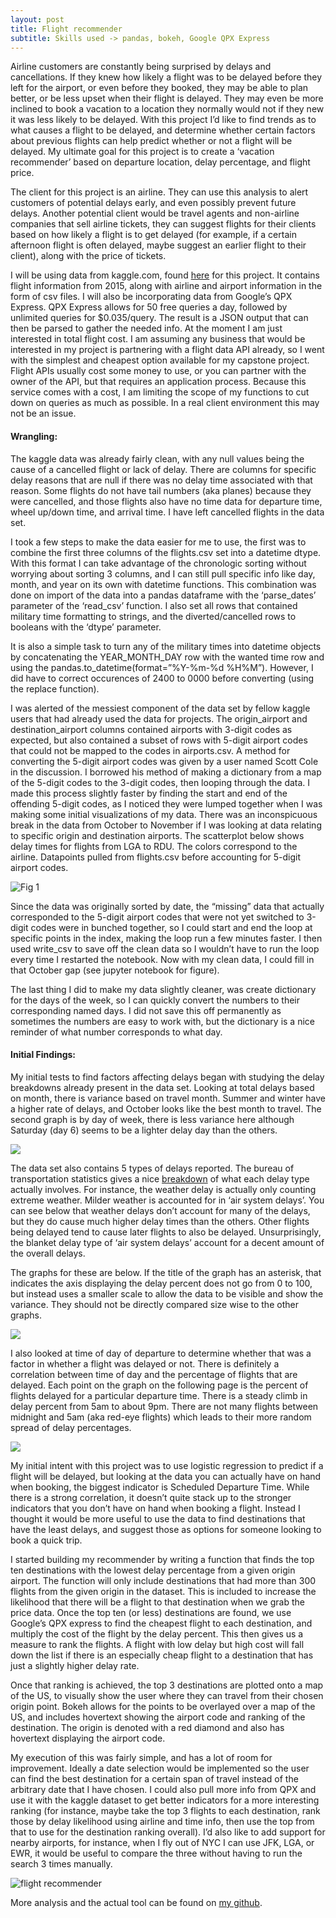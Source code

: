 ```yaml
---
layout: post
title: Flight recommender
subtitle: Skills used -> pandas, bokeh, Google QPX Express
---
```

  
Airline customers are constantly being surprised by delays and cancellations. If they knew how likely a flight was to be delayed before they left for the airport, or even before they booked, they may be able to plan better, or be less upset when their flight is delayed. They may even be more inclined to book a vacation to a location they normally would not if they new it was less likely to be delayed. With this project I’d like to find trends as to what causes a flight to be delayed, and determine whether certain factors about previous flights can help predict whether or not a flight will be delayed. My ultimate goal for this project is to create a ‘vacation recommender’ based on departure location, delay percentage, and flight price.

The client for this project is an airline. They can use this analysis to alert customers of potential delays early, and even possibly prevent future delays. Another potential client would be travel agents and non-airline companies that sell airline tickets, they can suggest flights for their clients based on how likely a flight is to get delayed (for example, if a certain afternoon flight is often delayed, maybe suggest an earlier flight to their client), along with the price of tickets. 

I will be using data from kaggle.com, found [here](https://www.kaggle.com/usdot/flight-delays) for this project. It contains flight information from 2015, along with airline and airport information in the form of csv files. I will also be incorporating data from Google’s QPX Express. QPX Express allows for 50 free queries a day, followed by unlimited queries for $0.035/query. The result is a JSON output that can then be parsed to gather the needed info. At the moment I am just interested in total flight cost. I am assuming any business that would be interested in my project is partnering with a flight data API already, so I went with the simplest and cheapest option available for my capstone project. Flight APIs usually cost some money to use, or you can partner with the owner of the API, but that requires an application process. Because this service comes with a cost, I am limiting the scope of my functions to cut down on queries as much as possible. In a real client environment this may not be an issue. 

#### Wrangling:  
The kaggle data was already fairly clean, with any null values being the cause of a cancelled flight or lack of delay. There are columns for specific delay reasons that are null if there was no delay time associated with that reason. Some flights do not have tail numbers (aka planes) because they were cancelled, and those flights also have no time data for departure time, wheel up/down time, and arrival time. I have left cancelled flights in the data set.

I took a few steps to make the data easier for me to use, the first was to combine the first three columns of the flights.csv set into a datetime dtype. With this format I can take advantage of the chronologic sorting without worrying about sorting 3 columns, and I can still pull specific info like day, month, and year on its own with datetime functions. This combination was done on import of the data into a pandas dataframe with the ‘parse_dates’ parameter of the ‘read_csv’ function. I also set all rows that contained military time formatting to strings, and the diverted/cancelled rows to booleans with the ‘dtype’ parameter.

It is also a simple task to turn any of the military times into datetime objects by concatenating the YEAR_MONTH_DAY row with the wanted time row and using the pandas.to_datetime(format=”%Y-%m-%d %H%M”). However, I did have to correct occurences of 2400 to 0000 before converting (using the replace function). 

I was alerted of the messiest component of the data set by fellow kaggle users that had already used the data for projects. The origin_airport and destination_airport columns contained airports with 3-digit codes as expected, but also contained a subset of rows with 5-digit airport codes that could not be mapped to the codes in airports.csv. A method for converting the 5-digit airport codes was given by a user named Scott Cole in the discussion. I borrowed his method of making a dictionary from a map of the 5-digit codes to the 3-digit codes, then looping through the data. I made this process slightly faster by finding the start and end of the offending 5-digit codes, as I noticed they were lumped together when I was making some initial visualizations of my data. There was an inconspicuous break in the data from October to November if I was looking at data relating to specific origin and destination airports. The scatterplot below shows delay times for flights from LGA to RDU. The colors correspond to the airline. Datapoints pulled from flights.csv before accounting for 5-digit airport codes.

![Fig 1](https://raw.githubusercontent.com/claireramming/claireramming.github.io/master/images/flights_1.png)

Since the data was originally sorted by date, the “missing” data that actually corresponded to the 5-digit airport codes that were not yet switched to 3-digit codes were in bunched together, so I could start and end the loop at specific points in the index, making the loop run a few minutes faster. I then used write_csv to save off the clean data so I wouldn’t have to run the loop every time I restarted the notebook. Now with my clean data, I could fill in that October gap (see jupyter notebook for figure).

The last thing I did to make my data slightly cleaner, was create  dictionary for the days of the week, so I can quickly convert the numbers to their corresponding named days. I did not save this off permanently as sometimes the numbers are easy to work with, but the dictionary is a nice reminder of what number corresponds to what day.

#### Initial Findings:  
My initial tests to find factors affecting delays began with studying the delay breakdowns already present in the data set. Looking at total delays based on month, there is variance based on travel month. Summer and winter have a higher rate of delays, and October looks like the best month to travel. The second graph is by day of week, there is less variance here although Saturday (day 6) seems to be a lighter delay day than the others. 

![](https://raw.githubusercontent.com/claireramming/claireramming.github.io/master/images/flights_2.png)

The data set also contains 5 types of delays reported. The bureau of transportation statistics gives a nice [breakdown](https://www.rita.dot.gov/bts/help/aviation/html/understanding.html) of what each delay type actually involves. For instance, the weather delay is actually only counting extreme weather. Milder weather is accounted for in ‘air system delays’. You can see below that weather delays don’t account for many of the delays, but they do cause much higher delay times than the others. Other flights being delayed tend to cause later flights to also be delayed. Unsurprisingly, the blanket delay type of ‘air system delays’ account for a decent amount of the overall delays.

The graphs for these are below. If the title of the graph has an asterisk, that indicates the axis displaying the delay percent does not go from 0 to 100, but instead uses a smaller scale to allow the data to be visible and show the variance. They should not be directly compared size wise to the other graphs.

![](https://raw.githubusercontent.com/claireramming/claireramming.github.io/master/images/flights_3.png)

I also looked at time of day of departure to determine whether that was a factor in whether a flight was delayed or not. There is definitely a correlation between time of day and the percentage of flights that are delayed. Each point on the graph on the following page is the percent of flights delayed for a particular departure time. There is a steady climb in delay percent from 5am to about 9pm. There are not many flights between midnight and 5am (aka red-eye flights) which leads to their more random spread of delay percentages.

![](https://raw.githubusercontent.com/claireramming/claireramming.github.io/master/images/flights_4.png)
 
My initial intent with this project was to use logistic regression to predict if a flight will be delayed, but looking at the data you can actually have on hand when booking, the biggest indicator is Scheduled Departure Time. While there is a strong correlation, it doesn’t quite stack up to the stronger indicators that you don’t have on hand when booking a flight. Instead I thought it would be more useful to use the data to find destinations that have the least delays, and suggest those as options for someone looking to book a quick trip. 

I started building my recommender by writing a function that finds the top ten destinations with the lowest delay percentage from a given origin airport. The function will only include destinations that had more than 300 flights from the given origin in the dataset. This is included to increase the likelihood that there will be a flight to that destination when we grab the price data. Once the top ten (or less) destinations are found, we use Google’s QPX express to find the cheapest flight to each destination, and multiply the cost of the flight by the delay percent. This then gives us a measure to rank the flights. A flight with low delay but high cost will fall down the list if there is an especially cheap flight to a destination that has just a slightly higher delay rate. 

Once that ranking is achieved, the top 3 destinations are plotted onto a map of the US, to visually show the user where they can travel from their chosen origin point. Bokeh allows for the points to be overlayed over a map of the US, and includes hovertext showing the airport code and ranking of the destination. The origin is denoted with a red diamond and also has hovertext displaying the airport code. 

My execution of this was fairly simple, and has a lot of room for improvement. Ideally a date selection would be implemented so the user can find the best destination for a certain span of travel instead of the arbitrary date that I have chosen. I could also pull more info from QPX and use it with the kaggle dataset to get better indicators for a more interesting ranking (for instance, maybe take the top 3 flights to each destination, rank those by delay likelihood using airline and time info, then use the top from that to use for the destination ranking overall). I’d also like to add support for nearby airports, for instance, when I fly out of NYC I can use JFK, LGA, or EWR, it would be useful to compare the three without having to run the search 3 times manually. 

![flight recommender](https://media.giphy.com/media/3oFzmsq4Teu9IOuBHi/giphy.gif)

More analysis and the actual tool can be found on [my github](https://github.com/claireramming/Capstone_1_Flight_Delays). 
